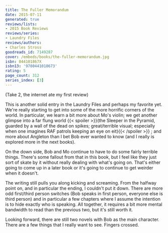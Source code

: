 ```yaml
---
title: The Fuller Memorandum
date: 2015-07-11
generated: true
reviews/lists:
- 2015 Book Reviews
reviews/series:
- Laundry Files
reviews/authors:
- Charles Stross
goodreads_id: 7149287
cover: /embeds/books/the-fuller-memorandum.jpg
isbn: 044101867X
isbn13: '9780441018673'
rating: 5
page_count: 312
series_index: [3]
---
```

(Take 2, the internet ate my first review)  

This is another solid entry in the Laundry Files and perhaps my favorite yet. We're really starting to get into some of the more horrific corners of the world. In particular, we learn a bit more about Mo's violin; we get another glimpse into a far flung world  {{< spoiler >}}(the Sleeper in the Pyramid, guarded by a wall of the dead on spikes; great/terrible visual; especially when one imagines RAF patrols keeping an eye on eit){{< /spoiler >}}  ; and more about Angleton than I bet Bob ever wanted to know (and I really is explored more in the next books).  

<!--more-->

On the down side, Bob and Mo continue to have to do some fairly terrible things. There's some fallout from that in this book, but I feel like they just sort of skate by it without really dealing with what's going on. That's either going to come up in a later book or it's going to continue to get weirder when it doesn't.  

The writing still pulls you along kicking and screaming. From the halfway point on, and in particular the ending, I couldn't put it down. There are more odd first/third person switches (Bob speaks in first person, everyone else is third person) and in particular a few chapters where I assume the intention is to hide exactly who is speaking. All together, it requires a bit more mental bandwidth to read than the previous two, but it's still worth it.  

Looking forward, there are still two novels with Bob as the main character. There are a few things that I really want to see. Fingers crossed.